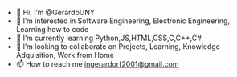 - 👋 Hi, I’m @GerardoUNY
- 👀 I’m interested in Software Engineering, Electronic Engineering, Learning how to code 
- 🌱 I’m currently learning Python,JS,HTML,CSS,C,C++,C#
- 💞️ I’m looking to collaborate on Projects, Learning, Knowledge Adquisition, Work from Home
- 📫 How to reach me ingerardorf2001@gmail.com
